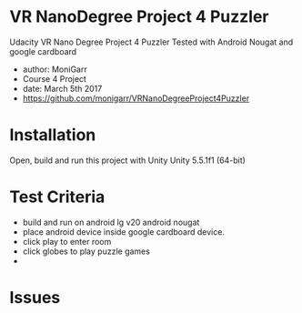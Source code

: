 # VR NanoDegree Project 4 Puzzler
Udacity VR Nano Degree Project 4 Puzzler
Tested with Android Nougat and google cardboard

- author: MoniGarr 
- Course 4 Project
- date: March 5th 2017
- https://github.com/monigarr/VRNanoDegreeProject4Puzzler

# Installation
Open, build and run this project with Unity Unity 5.5.1f1 (64-bit)

# Test Criteria
- build and run on android lg v20 android nougat
- place android device inside google cardboard device.
- click play to enter room
- click globes to play puzzle games
- 

# Issues


